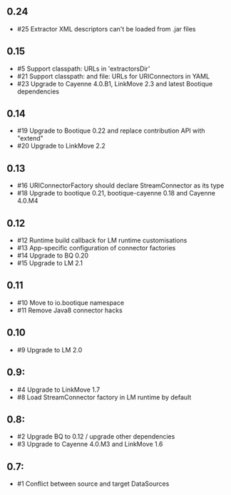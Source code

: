 ## 0.24

* #25 Extractor XML descriptors can't be loaded from .jar files

## 0.15

* #5 Support classpath: URLs in 'extractorsDir'
* #21 Support classpath: and file: URLs for URIConnectors in YAML 
* #23 Upgrade to Cayenne 4.0.B1, LinkMove 2.3 and latest Bootique dependencies 

## 0.14

* #19 Upgrade to Bootique 0.22 and replace contribution API with "extend"
* #20 Upgrade to LinkMove 2.2

## 0.13

* #16 URIConnectorFactory should declare StreamConnector as its type
* #18 Upgrade to bootique 0.21, bootique-cayenne 0.18 and Cayenne 4.0.M4

## 0.12

* #12 Runtime build callback for LM runtime customisations
* #13 App-specific configuration of connector factories
* #14 Upgrade to BQ 0.20
* #15 Upgrade to LM 2.1

## 0.11

* #10 Move to io.bootique namespace
* #11 Remove Java8 connector hacks

## 0.10

* #9 Upgrade to LM 2.0

## 0.9:

* #4 Upgrade to LinkMove 1.7
* #8 Load StreamConnector factory in LM runtime by default


## 0.8:

* #2 Upgrade BQ to 0.12 / upgrade other dependencies 
* #3 Upgrade to Cayenne 4.0.M3 and LinkMove 1.6 

## 0.7:

* #1 Conflict between source and target DataSources
